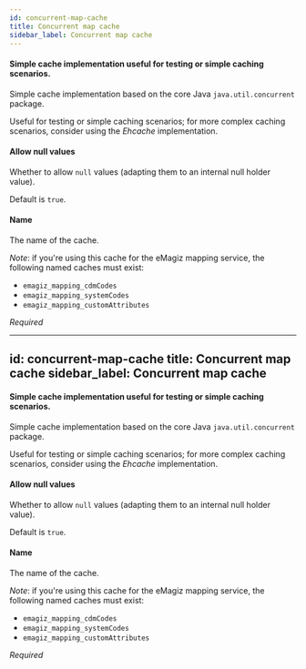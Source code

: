 ```yaml
---
id: concurrent-map-cache
title: Concurrent map cache
sidebar_label: Concurrent map cache
---
```

#### Simple cache implementation useful for testing or simple caching scenarios.
Simple cache implementation based on the core Java <code>java.util.concurrent</code> package.

Useful for testing or simple caching scenarios; for more complex caching scenarios, consider using the <i>Ehcache</i> implementation.

#### Allow null values
Whether to allow <code>null</code> values (adapting them to an internal null holder value).

Default is <code>true</code>.

#### Name
The name of the cache.

<i>Note</i>: if you're using this cache for the eMagiz mapping service, the following named caches must exist:
- <code>emagiz_mapping_cdmCodes</code>
- <code>emagiz_mapping_systemCodes</code>
- <code>emagiz_mapping_customAttributes</code>

<i>Required</i>

---
id: concurrent-map-cache
title: Concurrent map cache
sidebar_label: Concurrent map cache
---
#### Simple cache implementation useful for testing or simple caching scenarios.
Simple cache implementation based on the core Java <code>java.util.concurrent</code> package.

Useful for testing or simple caching scenarios; for more complex caching scenarios, consider using the <i>Ehcache</i> implementation.

#### Allow null values
Whether to allow <code>null</code> values (adapting them to an internal null holder value).

Default is <code>true</code>.

#### Name
The name of the cache.

<i>Note</i>: if you're using this cache for the eMagiz mapping service, the following named caches must exist:
- <code>emagiz_mapping_cdmCodes</code>
- <code>emagiz_mapping_systemCodes</code>
- <code>emagiz_mapping_customAttributes</code>

<i>Required</i>


